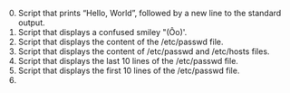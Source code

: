 0. Script that prints “Hello, World”, followed by a new line to the standard output.
1. Script that displays a confused smiley "(Ôo)'.
2. Script that displays the content of the /etc/passwd file.
3. Script that displays the content of /etc/passwd and /etc/hosts files.
4. Script that displays the last 10 lines of the /etc/passwd file.
5. Script that displays the first 10 lines of the /etc/passwd file.
6. 
